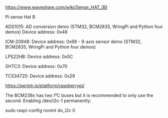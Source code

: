 https://www.waveshare.com/wiki/Sense_HAT_(B)

Pi sense Hat B

ADS1015: AD conversion demo (STM32, BCM2835, WringPi and Python four demos) Device address: 0x48 

ICM-20948: Device address: 0x68  - 9-axis sensor demo (STM32, BCM2835, WringPi and Python four demos)

LPS22HB: Device address: 0x5C

SHTC3: Device address: 0x70

TCS34725: Device address: 0x29


https://periph.io/platform/raspberrypi/


The BCM238x has two I²C buses but it is recommended to only use the second. Enabling /dev/i2c-1 permanently:

sudo raspi-config nonint do_i2c 0